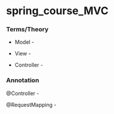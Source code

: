 # spring_course_MVC


### Terms/Theory

- Model - 

- View - 

- Controller - 

### Annotation

@Controller - 

@RequestMapping - 
